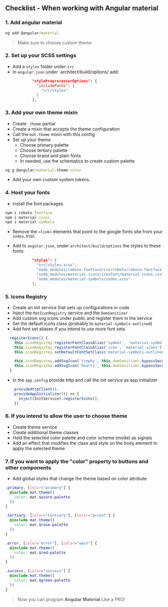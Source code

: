 ## Checklist - When working with Angular material

### 1. Add angular material
```cmd
ng add @angular/material
```

>Make sure to choose custom theme

### 2. Set up your SCSS settings
* Add a `styles` folder under `src`
* In `angular.json` under `architect/build/options/ add: 
```json
            "stylePreprocessorOptions": {
              "includePaths": [
                "src/styles"
              ]
            },

```

### 3. Add your own theme mixin
* Create `_theme` partial
* Create a mixin that accepts the theme configuration
* Call the `mat.theme` mixin with this config
* Set up your theme
  * Choose primary palette
  * Choose tertiary palette
  * Choose brand and plain fonts
  * In needed, use the schematics to create custom palette

```cmd
ng g @angular/material:theme-color
```

* Add your own custom system tokens.

### 4. Host your fonts
* install the font packages

```cmd
npm i roboto-fontface
npm i material-icons
npm i material-symbols
```

* Remove the `<link>` elements that point to the google fonts site from your `index.html`

* Add to `angular.json`, under `architect/build/options` the styles to these fonts:

```json
            "styles": [
              "src/styles.scss", 
              "node_modules/roboto-fontface/css/roboto/roboto-fontface.css", 
              "node_modules/material-icons/iconfont/material-icons.css", 
              "node_modules/material-symbols/index.scss"
            ],

```


### 5. Icons Registry
* Create an init service that sets up configurations in code
* Inject the `MatIconRegistry` service and the `DomSanitizer`
* Add custom svg icons under public and register them in the service
* Set the default icons class (probably to `material-symbols-outlined`)
* Add font set aliases if you intend to use more font sets

```typescript
  registerIcons() {
    this.iconRegistey.registerFontClassAlias('symbol', 'material-symbols-outlined');
    this.iconRegistey.registerFontClassAlias('icon', 'material-icons');
    this.iconRegistey.setDefaultFontSetClass('material-symbols-outlined');

    this.iconRegistey.addSvgIcon('trophy', this.domSanitizer.bypassSecurityTrustResourceUrl('svg/cup-star.svg'));
    this.iconRegistey.addSvgIcon('hearts', this.domSanitizer.bypassSecurityTrustResourceUrl('svg/heart-halfs.svg'));
  }
```

* In the `app.config` provide http and call the init service as app initializer
  
```typescript
    provideHttpClient(), 
    provideAppInitializer(() => {
      inject(InitService).registerIcons();
    })

```
  
### 6. If you intend to allow the user to choose theme
* Create theme service
* Create additional theme classes
* Hold the selected color palette and color scheme (mode) as signals
* Add an effect that modifies the class and style on the body element to apply the selected theme

### 7. If you want to apply the "color" property to buttons and other components
* Add global styles that change the theme based on color attribute

```scss
.primary, [color="primary"] {
  @include mat.theme((
    color: mat.$azure-palette
  ))
}

.tertiary, [color="tertiary"], [color="accent"] {
  @include mat.theme((
    color: mat.$rose-palette
  ))
}

.error, [color="error"], [color="warn"] {
  @include mat.theme((
    color: mat.$red-palette
  ))
}

.success, [color="success"] {
  @include mat.theme((
    color: mat.$green-palette
  ))
}

```

>Now you can program **Angular Material** Like a PRO!
